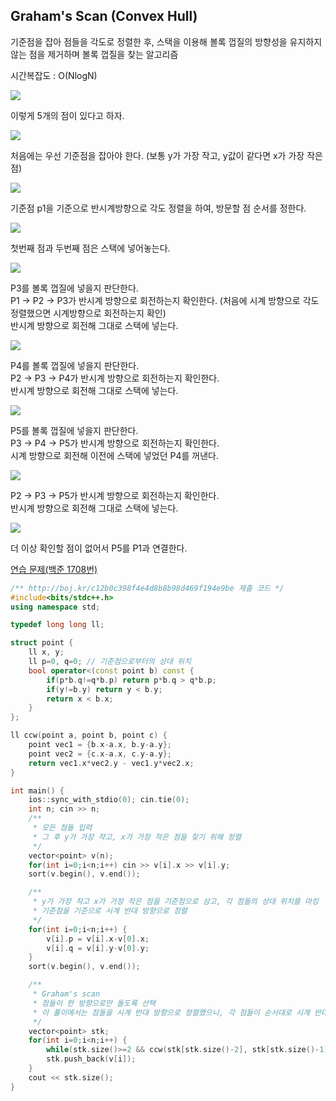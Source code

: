 ## Graham's Scan (Convex Hull)
기준점을 잡아 점들을 각도로 정렬한 후, 스택을 이용해 볼록 껍질의 방향성을 유지하지 않는 점을 제거하며 볼록 껍질을 찾는 알고리즘

시간복잡도 : O(NlogN)

![](https://github.com/user-attachments/assets/b2981dcf-e7e9-4f5a-89ab-a1f0e90ee898)

이렇게 5개의 점이 있다고 하자.

![](https://github.com/user-attachments/assets/6fda21b7-0eee-4986-92fe-d4348567791e)

처음에는 우선 기준점을 잡아야 한다. (보통 y가 가장 작고, y값이 같다면 x가 가장 작은 점)

![](https://github.com/user-attachments/assets/8dea310c-7b84-4f8a-9844-738aa51d51ec)

기준점 p1을 기준으로 반시계방향으로 각도 정렬을 하여, 방문할 점 순서를 정한다.

![](https://github.com/user-attachments/assets/142d34ce-2e6a-41fd-b0bc-e6b38c91f3c4)

첫번째 점과 두번째 점은 스택에 넣어놓는다.

![](https://github.com/user-attachments/assets/29b47def-84a8-4fd2-af1f-e150f9a3d826)

P3를 볼록 껍질에 넣을지 판단한다.  
P1 -> P2 -> P3가 반시계 방향으로 회전하는지 확인한다. (처음에 시계 방향으로 각도 정렬했으면 시계방향으로 회전하는지 확인)  
반시계 방향으로 회전해 그대로 스택에 넣는다.

![](https://github.com/user-attachments/assets/f04e1f42-efa8-4709-8791-ac768133be97)

P4를 볼록 껍질에 넣을지 판단한다.  
P2 -> P3 -> P4가 반시계 방향으로 회전하는지 확인한다.  
반시계 방향으로 회전해 그대로 스택에 넣는다.

![](https://github.com/user-attachments/assets/1ba5366c-8efd-4d18-bfd7-7a5648791000)

P5를 볼록 껍질에 넣을지 판단한다.  
P3 -> P4 -> P5가 반시계 방향으로 회전하는지 확인한다.  
시계 방향으로 회전해 이전에 스택에 넣었던 P4를 꺼낸다.

![](https://github.com/user-attachments/assets/32b573e3-5211-4c32-90f8-9a212cffe474)

P2 -> P3 -> P5가 반시계 방향으로 회전하는지 확인한다.  
반시계 방향으로 회전해 그대로 스택에 넣는다.

![](https://github.com/user-attachments/assets/273fdb37-a601-448c-a825-fb8088fdbea8)

더 이상 확인할 점이 없어서 P5를 P1과 연결한다.


[연습 문제(백준 1708번)](https://www.acmicpc.net/problem/1708)

``` c++
/** http://boj.kr/c12b0c398f4e4d8b8b98d469f194e9be 제출 코드 */
#include<bits/stdc++.h>
using namespace std;

typedef long long ll;

struct point {
    ll x, y;
    ll p=0, q=0; // 기준점으로부터의 상대 위치
    bool operator<(const point b) const {
        if(p*b.q!=q*b.p) return p*b.q > q*b.p;
        if(y!=b.y) return y < b.y;
        return x < b.x;
    }
};

ll ccw(point a, point b, point c) {
    point vec1 = {b.x-a.x, b.y-a.y};
    point vec2 = {c.x-a.x, c.y-a.y};
    return vec1.x*vec2.y - vec1.y*vec2.x;
}

int main() {
    ios::sync_with_stdio(0); cin.tie(0);
    int n; cin >> n;
    /** 
     * 모든 점들 입력
     * 그 후 y가 가장 작고, x가 가장 작은 점을 찾기 위해 정렬
     */
    vector<point> v(n);
    for(int i=0;i<n;i++) cin >> v[i].x >> v[i].y;
    sort(v.begin(), v.end());

    /** 
     * y가 가장 작고 x가 가장 작은 점을 기준점으로 삼고, 각 점들의 상대 위치를 마킹
     * 기준점을 기준으로 시계 반대 방향으로 정렬
     */
    for(int i=0;i<n;i++) {
        v[i].p = v[i].x-v[0].x;
        v[i].q = v[i].y-v[0].y;
    }
    sort(v.begin(), v.end());

    /** 
     * Graham's scan
     * 점들이 한 방향으로만 돌도록 선택
     * 이 풀이에서는 점들을 시계 반대 방향으로 정렬했으니, 각 점들이 순서대로 시계 반대방향(ccw>0)이 되도록 선택
     */
    vector<point> stk;
    for(int i=0;i<n;i++) {
        while(stk.size()>=2 && ccw(stk[stk.size()-2], stk[stk.size()-1], v[i])<=0) stk.pop_back();
        stk.push_back(v[i]);
    }
    cout << stk.size();
}
```
